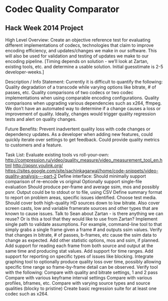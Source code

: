 # Codec Quality Comparator

## Hack Week 2014 Project

High Level Overview:
	Create an objective reference test for evaluating different implementations of codecs, technologies that claim to improve encoding efficiency, and updates/changes we make in our software.  This will also be used for validation and testing of updates we make to our encoding pipeline. [Timing depends on solution - we’ll look at Zartan, existing tools, etc. and determine a usable solution.  Initial guesstimate is 2-5 developer-weeks.]

Description / Info Statement:
    Currently it is difficult to quantify the following:
        Quality degradation of a transcode while varying options like bitrate, # of passes, etc.
        Quality comparisons of two codecs or two codec implementations when using comparable encoding configurations.
        Quality comparisons when upgrading various dependencies such as x264, ffmpeg.
    We don’t have an automated way to determine if a change causes a loss or improvement of quality. Ideally, changes would trigger quality regression tests and alert on quality changes.

Future Benefits: 
    Prevent inadvertent quality loss with code changes or dependency updates. 
    As a developer when adding new features, could quickly iterate over settings to get feedback.
    Could provide quality metrics to customers and a feature.

Task List:
    Evaluate existing tools vs roll-your-own:
        http://compression.ru/video/quality_measure/video_measurement_tool_en.html
        http://qpsnr.youlink.org/
        https://sites.google.com/site/sachinkagarwal/home/code-snippets/video-quality-analysis---part-2
    Define interface:
        Should minimally support comparison of re-encode vs original
        Optionally support single-file evaluation
        Should produce per-frame and average ssim, mos and possibly psnr.
        Output could be to stdout or to file, using CSV
        Define summary format to report on problem areas, specific issues identified.
    Choose test media. Should cover both high-quality HD sources down to low bitrate. Also cover screen casts, low and variable framerate sources and other types that are known to cause issues.
    Talk to Sean about Zartan - is there anything we can reuse? Or is this a tool that they would like to use from Zartan?
    Implement single path to validate assumptions. For example, command-line tool to that simply grabs a single frame given a frame # and outputs ssim values.
    Verify that changes in bitrate, # of passes, b-frames, etc cause the ssim data to change as expected.
    Add other statistic options, mos and ssim, if planned.
    Add support for reading each frame from both source and output at the same time and producing stat values.
    Add support for time ranges.
    Add support for reporting on specific types of issues like blocking.
    Integrate graphing tool to optionally produce quality loss over time, possibly allowing specific time range so frame-by-frame detail can be observed.
    Verify tool with the following:
        Compare with quality and bitrate settings, 1 and 2 pass
        Compare with various keyframe interval settings
        Compare with various profiles, bframes, etc.
        Compare with varying source types and source qualities (blocky to pristine)
    Create basic regression suite for at least one codec such as x264.